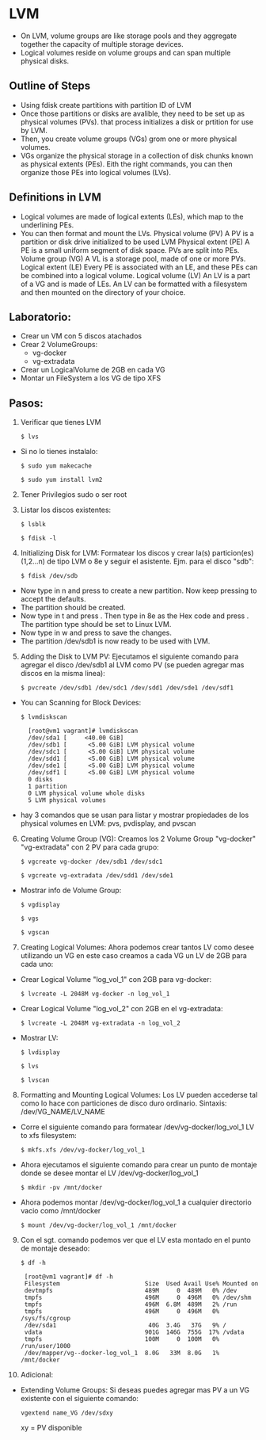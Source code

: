 # LVM
- On LVM, volume groups are like storage pools and they aggregate together the capacity of multiple storage devices.
- Logical volumes reside on volume groups and can span multiple physical disks.


## Outline of Steps

- Using fdisk create partitions with partition ID of LVM
- Once those partitions or disks are avalible, they need to be set up as physical volumes (PVs).
that process initializes a disk or prtition for use by LVM.
- Then, you create volume groups (VGs) grom one or more physical volumes.
- VGs organize the physical storage in a collection of disk chunks known as physical extents (PEs).
Eith the right commands, you can then organize those PEs into logical volumes (LVs).

## Definitions in LVM

- Logical volumes are made of logical extents (LEs), which map to the underlining PEs.
- You can then format and mount the LVs.
Physical volume (PV) A PV is a partition or disk drive initialized to be used LVM
Physical extent (PE) A PE is a small uniform segment of disk space. PVs are split into PEs.
Volume group (VG)    A VL is a storage pool, made of one or more PVs.
Logical extent (LE)  Every PE is associated with an LE, and these PEs can be combined into a logical volume.
Logical volume (LV)  An LV is a part of a VG and is made of LEs. An LV can be formatted with a filesystem and then mounted on the directory of your choice.

## Laboratorio:
- Crear un VM con 5 discos atachados
- Crear 2 VolumeGroups:
    - vg-docker
    - vg-extradata
- Crear un LogicalVolume de 2GB en cada VG
- Montar un FileSystem a los VG de tipo XFS

## Pasos:

1. Verificar que tienes LVM

    `$ lvs`
    
- Si no lo tienes instalalo:
    
    `$ sudo yum makecache`
        
    `$ sudo yum install lvm2`

2. Tener Privilegios sudo o ser root
3. Listar los discos existentes:

    `$ lsblk`

    `$ fdisk -l`

4. Initializing Disk for LVM: Formatear los discos y crear la(s) particion(es) (1,2...n) de tipo LVM o 8e y seguir el asistente. Ejm. para el disco "sdb": 

    `$ fdisk /dev/sdb`

- Now type in n and press <Enter> to create a new partition. Now keep pressing <Enter> to accept the defaults.
- The partition should be created.
- Now type in t and press <Enter>. Then type in 8e as the Hex code and press <Enter>. The partition type should be set to Linux LVM.
- Now type in w and press <Enter> to save the changes.
- The partition /dev/sdb1 is now ready to be used with LVM.

5. Adding the Disk to LVM PV: Ejecutamos el siguiente comando para agregar el disco /dev/sdb1 al LVM como PV (se pueden agregar mas discos en la misma linea): 

    `$ pvcreate /dev/sdb1 /dev/sdc1 /dev/sdd1 /dev/sde1 /dev/sdf1`

- You can Scanning for Block Devices: 

    `$ lvmdiskscan`

        [root@vm1 vagrant]# lvmdiskscan
        /dev/sda1 [     <40.00 GiB] 
        /dev/sdb1 [      <5.00 GiB] LVM physical volume
        /dev/sdc1 [      <5.00 GiB] LVM physical volume
        /dev/sdd1 [      <5.00 GiB] LVM physical volume
        /dev/sde1 [      <5.00 GiB] LVM physical volume
        /dev/sdf1 [      <5.00 GiB] LVM physical volume
        0 disks
        1 partition
        0 LVM physical volume whole disks
        5 LVM physical volumes

- hay 3 comandos que se usan para listar y mostrar propiedades de los physical volumes en LVM: pvs, pvdisplay, and pvscan

6. Creating Volume Group (VG): Creamos los 2 Volume Group "vg-docker" "vg-extradata" con 2 PV para cada grupo: 

    `$ vgcreate vg-docker /dev/sdb1 /dev/sdc1`

    `$ vgcreate vg-extradata /dev/sdd1 /dev/sde1`

- Mostrar info de Volume Group: 

    `$ vgdisplay`

    `$ vgs`

    `$ vgscan`

7. Creating Logical Volumes: Ahora podemos crear tantos LV como desee utilizando un VG en este caso creamos a cada VG un LV de 2GB para cada uno:

- Crear Logical Volume "log_vol_1" con 2GB para vg-docker:

    `$ lvcreate -L 2048M vg-docker -n log_vol_1`

- Crear Logical Volume "log_vol_2" con 2GB en el vg-extradata: 

    `$ lvcreate -L 2048M vg-extradata -n log_vol_2`

- Mostrar LV: 

    `$ lvdisplay`

    `$ lvs`

    `$ lvscan`

8. Formatting and Mounting Logical Volumes: Los LV pueden accederse tal como lo hace con particiones de disco duro ordinario. Sintaxis: /dev/VG_NAME/LV_NAME

- Corre el siguiente comando para formatear /dev/vg-docker/log_vol_1 LV to xfs filesystem:

    `$ mkfs.xfs /dev/vg-docker/log_vol_1`

- Ahora ejecutamos el siguiente comando para crear un punto de montaje donde se desee montar el LV /dev/vg-docker/log_vol_1

    `$ mkdir -pv /mnt/docker`

- Ahora podemos montar /dev/vg-docker/log_vol_1 a cualquier directorio vacio como /mnt/docker

    `$ mount /dev/vg-docker/log_vol_1 /mnt/docker`

9. Con el sgt. comando podemos ver que el LV esta montado en el punto de montaje deseado:

    `$ df -h`

        [root@vm1 vagrant]# df -h
        Filesystem                        Size  Used Avail Use% Mounted on
        devtmpfs                          489M     0  489M   0% /dev
        tmpfs                             496M     0  496M   0% /dev/shm
        tmpfs                             496M  6.8M  489M   2% /run
        tmpfs                             496M     0  496M   0% /sys/fs/cgroup
        /dev/sda1                          40G  3.4G   37G   9% /
        vdata                             901G  146G  755G  17% /vdata
        tmpfs                             100M     0  100M   0% /run/user/1000
        /dev/mapper/vg--docker-log_vol_1  8.0G   33M  8.0G   1% /mnt/docker

10. Adicional:

- Extending Volume Groups: Si deseas puedes agregar mas PV a un VG existente con el siguiente comando:

    `vgextend name_VG /dev/sdxy`

    xy = PV disponible

